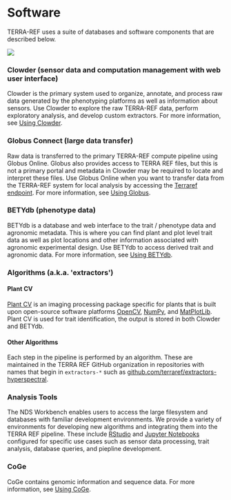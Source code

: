 # Software

TERRA-REF uses a suite of databases and software components that are described below.

![](/assets/terraref-pipeline-simple-v4.jpg)

### Clowder \(sensor data and computation management with web user interface\)

Clowder is the primary system used to organize, annotate, and process raw data generated by the phenotyping platforms as well as information about sensors. Use Clowder to explore the raw TERRA-REF data, perform exploratory analysis, and develop custom extractors. For more information, see [Using Clowder](/user/using-clowder.md).

### Globus Connect \(large data transfer\)

Raw data is transferred to the primary TERRA-REF compute pipeline using Globus Online. Globus also provides access to TERRA REF files, but this is not a primary portal and metadata in Clowder may be required to locate and interpret these files. Use Globus Online when you want to transfer data from the TERRA-REF system for local analysis by accessing the [Terraref endpoint](https://www.globus.org/app/endpoints/403204c4-6004-11e6-8316-22000b97daec/overview).  For more information, see [Using Globus](/user/using-globus.md).

### **BETYdb \(phenotype data\)**

BETYdb is a database and web interface to the trait / phenotype data and agronomic metadata. This is where you can find plant and plot level trait data as well as plot locations and other information associated with agronomic experimental design. Use BETYdb to access derived trait and agronomic data. For more information, see [Using BETYdb](/user/using-betydb.md).

### Algorithms \(a.k.a. 'extractors'\)

#### Plant CV

[Plant CV](http://plantcv.danforthcenter.org/) is an imaging processing package specific for plants that is built upon open-source software platforms [OpenCV](http://opencv.org/), [NumPy](http://www.numpy.org/), and [MatPlotLib](http://matplotlib.org/). Plant CV is used for trait identification, the output is stored in both Clowder and BETYdb.

#### Other Algorithms

Each step in the pipeline is performed by an algorithm. These are maintained in the TERRA REF GitHub organization in repositories with names that begin in `extractors-*` such as [github.com/terraref/extractors-hyperspectral](https://github.com/terraref/extractors-hyperspectral).

### Analysis Tools

The NDS Workbench enables users to access the large filesystem and databases with familiar development environments. We provide a variety of environments for developing new algorithms and integrating them into the TERRA REF pipeline. These include [RStudio](https://www.rstudio.com/) and [Jupyter Notebooks](http://jupyter.org/) configured for specific use cases such as sensor data processing, trait analysis, database queries, and piepline development.

### **CoGe**

CoGe contains genomic information and sequence data. For more information, see [Using CoGe](/user/using-coge.md).

